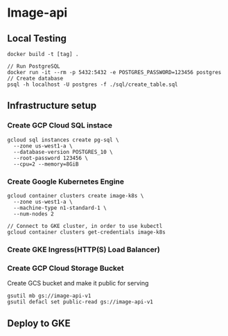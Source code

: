 # Image-api

## Local Testing

```
docker build -t [tag] .

// Run PostgreSQL
docker run -it --rm -p 5432:5432 -e POSTGRES_PASSWORD=123456 postgres
// Create database
psql -h localhost -U postgres -f ./sql/create_table.sql
```

## Infrastructure setup

### Create GCP Cloud SQL instace

```
gcloud sql instances create pg-sql \
  --zone us-west1-a \
  --database-version POSTGRES_10 \
  --root-password 123456 \
  --cpu=2 --memory=8GiB
```

### Create Google Kubernetes Engine

```
gcloud container clusters create image-k8s \
  --zone us-west1-a \
  --machine-type n1-standard-1 \
  --num-nodes 2

// Connect to GKE cluster, in order to use kubectl
gcloud container clusters get-credentials image-k8s
```
### Create GKE Ingress(HTTP(S) Load Balancer)

### Create GCP Cloud Storage Bucket

Create GCS bucket and make it public for serving
```
gsutil mb gs://image-api-v1
gsutil defacl set public-read gs://image-api-v1
```

## Deploy to GKE

